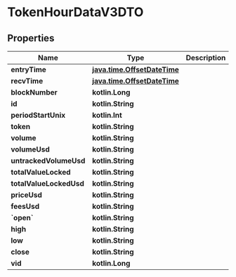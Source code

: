 
# TokenHourDataV3DTO

## Properties
Name | Type | Description | Notes
------------ | ------------- | ------------- | -------------
**entryTime** | [**java.time.OffsetDateTime**](java.time.OffsetDateTime.md) |  |  [optional]
**recvTime** | [**java.time.OffsetDateTime**](java.time.OffsetDateTime.md) |  |  [optional]
**blockNumber** | **kotlin.Long** |  |  [optional]
**id** | **kotlin.String** |  |  [optional]
**periodStartUnix** | **kotlin.Int** |  |  [optional]
**token** | **kotlin.String** |  |  [optional]
**volume** | **kotlin.String** |  |  [optional]
**volumeUsd** | **kotlin.String** |  |  [optional]
**untrackedVolumeUsd** | **kotlin.String** |  |  [optional]
**totalValueLocked** | **kotlin.String** |  |  [optional]
**totalValueLockedUsd** | **kotlin.String** |  |  [optional]
**priceUsd** | **kotlin.String** |  |  [optional]
**feesUsd** | **kotlin.String** |  |  [optional]
**&#x60;open&#x60;** | **kotlin.String** |  |  [optional]
**high** | **kotlin.String** |  |  [optional]
**low** | **kotlin.String** |  |  [optional]
**close** | **kotlin.String** |  |  [optional]
**vid** | **kotlin.Long** |  |  [optional]



